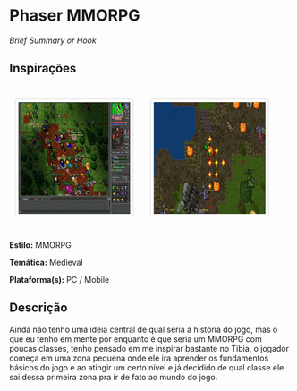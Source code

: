 ##
# **Phaser MMORPG**

_Brief Summary or Hook_

## Inspirações
<div style="display: grid;
  grid-template-columns: auto auto;
  padding: 10px;">

<img src="./doc/tibia.jpg" width="200px" height="200px" style="border: 1px solid #ddd;
  border-radius: 4px;
  padding: 5px;"/>

<img src="./doc/zezenia.jpg" width="200px" height="200px" style="border: 1px solid #ddd;
  border-radius: 4px;
  padding: 5px;"
 />
</div>

**Estilo:** MMORPG

**Temática:** Medieval

**Plataforma(s):** PC / Mobile

## Descrição
Ainda não tenho uma ideia central de qual seria a história do jogo, mas o que eu tenho em mente por enquanto é que seria um MMORPG com poucas classes, tenho pensado em me inspirar bastante no Tibia, o jogador começa em uma zona pequena onde ele ira aprender os fundamentos básicos do jogo e ao atingir um certo nível e já decidido de qual classe ele sai dessa primeira zona pra ir de fato ao mundo do jogo.

